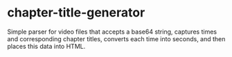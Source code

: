 # chapter-title-generator
Simple parser for video files that accepts a base64 string, captures times and corresponding chapter titles, converts each time into seconds, and then places this data into HTML.
